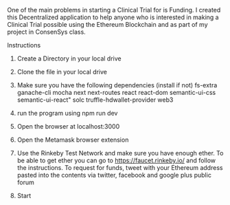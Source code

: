 One of the main problems in starting a Clinical Trial for is Funding.
I created this Decentralized application to help anyone who is interested in making a Clinical Trial possible using the Ethereum Blockchain and as part of my project in ConsenSys class.

Instructions

1. Create a Directory in your local drive
2. Clone the file in your local drive
3. Make sure you have the following dependencies (install if not)
fs-extra
ganache-cli
mocha
next
next-routes
react
react-dom
semantic-ui-css
semantic-ui-react"
solc
truffle-hdwallet-provider
web3

4. run the program using npm run dev

5. Open the browser at localhost:3000

6. Open the Metamask browser extension

7. Use the Rinkeby Test Network and make sure you have enough ether.
To be able to get ether you can go to https://faucet.rinkeby.io/ 
and follow the instructions. To request for funds, tweet with your Ethereum address pasted into the contents
via twitter, facebook and google plus public forum

8. Start 


